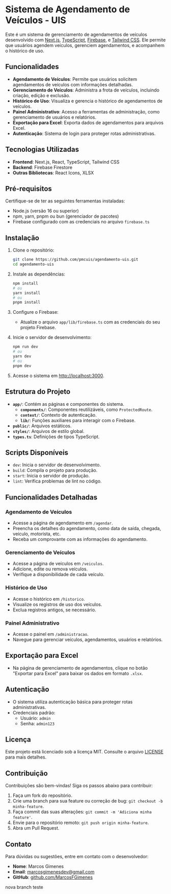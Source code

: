 # Sistema de Agendamento de Veículos - UIS

Este é um sistema de gerenciamento de agendamentos de veículos desenvolvido com [Next.js](https://nextjs.org), [TypeScript](https://www.typescriptlang.org/), [Firebase](https://firebase.google.com/), e [Tailwind CSS](https://tailwindcss.com/). Ele permite que usuários agendem veículos, gerenciem agendamentos, e acompanhem o histórico de uso.

## Funcionalidades

- **Agendamento de Veículos**: Permite que usuários solicitem agendamentos de veículos com informações detalhadas.
- **Gerenciamento de Veículos**: Administra a frota de veículos, incluindo criação, edição e exclusão.
- **Histórico de Uso**: Visualiza e gerencia o histórico de agendamentos de veículos.
- **Painel Administrativo**: Acesso a ferramentas de administração, como gerenciamento de usuários e relatórios.
- **Exportação para Excel**: Exporta dados de agendamentos para arquivos Excel.
- **Autenticação**: Sistema de login para proteger rotas administrativas.

## Tecnologias Utilizadas

- **Frontend**: Next.js, React, TypeScript, Tailwind CSS
- **Backend**: Firebase Firestore
- **Outras Bibliotecas**: React Icons, XLSX

## Pré-requisitos

Certifique-se de ter as seguintes ferramentas instaladas:

- Node.js (versão 16 ou superior)
- npm, yarn, pnpm ou bun (gerenciador de pacotes)
- Firebase configurado com as credenciais no arquivo `firebase.ts`

## Instalação

1. Clone o repositório:

   ```bash
   git clone https://github.com/pmcuis/agendamento-uis.git
   cd agendamento-uis
   ```

2. Instale as dependências:

   ```bash
   npm install
   # ou
   yarn install
   # ou
   pnpm install
   ```

3. Configure o Firebase:

   - Atualize o arquivo `app/lib/firebase.ts` com as credenciais do seu projeto Firebase.

4. Inicie o servidor de desenvolvimento:

   ```bash
   npm run dev
   # ou
   yarn dev
   # ou
   pnpm dev
   ```

5. Acesse o sistema em [http://localhost:3000](http://localhost:3000).

## Estrutura do Projeto

- **`app/`**: Contém as páginas e componentes do sistema.
  - **`components/`**: Componentes reutilizáveis, como `ProtectedRoute`.
  - **`context/`**: Contexto de autenticação.
  - **`lib/`**: Funções auxiliares para interagir com o Firebase.
- **`public/`**: Arquivos estáticos.
- **`styles/`**: Arquivos de estilo global.
- **`types.ts`**: Definições de tipos TypeScript.

## Scripts Disponíveis

- `dev`: Inicia o servidor de desenvolvimento.
- `build`: Compila o projeto para produção.
- `start`: Inicia o servidor de produção.
- `lint`: Verifica problemas de lint no código.

## Funcionalidades Detalhadas

### Agendamento de Veículos

- Acesse a página de agendamento em `/agendar`.
- Preencha os detalhes do agendamento, como data de saída, chegada, veículo, motorista, etc.
- Receba um comprovante com as informações do agendamento.

### Gerenciamento de Veículos

- Acesse a página de veículos em `/veiculos`.
- Adicione, edite ou remova veículos.
- Verifique a disponibilidade de cada veículo.

### Histórico de Uso

- Acesse o histórico em `/historico`.
- Visualize os registros de uso dos veículos.
- Exclua registros antigos, se necessário.

### Painel Administrativo

- Acesse o painel em `/administracao`.
- Navegue para gerenciar veículos, agendamentos, usuários e relatórios.

## Exportação para Excel

- Na página de gerenciamento de agendamentos, clique no botão "Exportar para Excel" para baixar os dados em formato `.xlsx`.

## Autenticação

- O sistema utiliza autenticação básica para proteger rotas administrativas.
- Credenciais padrão:
  - Usuário: `admin`
  - Senha: `admin123`

## Licença

Este projeto está licenciado sob a licença MIT. Consulte o arquivo [LICENSE](./LICENSE) para mais detalhes.

## Contribuição

Contribuições são bem-vindas! Siga os passos abaixo para contribuir:

1. Faça um fork do repositório.
2. Crie uma branch para sua feature ou correção de bug: `git checkout -b minha-feature`.
3. Faça commit das suas alterações: `git commit -m 'Adiciona minha feature'`.
4. Envie para o repositório remoto: `git push origin minha-feature`.
5. Abra um Pull Request.

## Contato

Para dúvidas ou sugestões, entre em contato com o desenvolvedor:

- **Nome**: Marcos Gimenes
- **Email**: marcosgimenesdev@gmail.com
- **GitHub**: [github.com/MarcosFGimenes](https://github.com/MarcosFGimenes)

nova branch teste